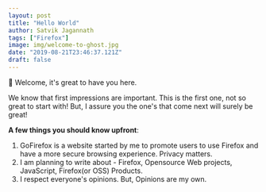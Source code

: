 ```yaml
---
layout: post
title: "Hello World"
author: Satvik Jagannath
tags: ["Firefox"]
image: img/welcome-to-ghost.jpg
date: "2019-08-21T23:46:37.121Z"
draft: false
---
```


👋 Welcome, it's great to have you here.

We know that first impressions are important. This is the first one, not so great to start with! But, I assure you the one's that come next will surely be great!

**A few things you should know upfront**:

1. GoFirefox is a website started by me to promote users to use Firefox and have a more secure browsing experience. Privacy matters.
2. I am planning to write about - Firefox, Opensource Web projects, JavaScript, Firefox(or OSS) Products.
3. I respect everyone's opinions. But, Opinions are my own.
